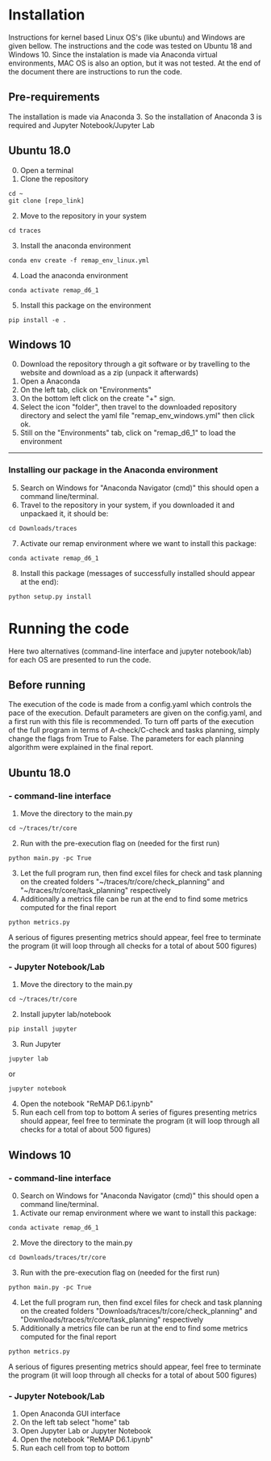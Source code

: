 # Installation 
Instructions for kernel based Linux OS's (like ubuntu) and Windows are given bellow. The instructions and the code was tested on Ubuntu 18 and Windows 10. Since the instalation is made via Anaconda virtual environments, MAC OS is also an option, but it was not tested. At the end of the document there are instructions to run the code.

## Pre-requirements
The installation is made via Anaconda 3. So the installation of Anaconda 3 is required and Jupyter Notebook/Jupyter Lab

## Ubuntu 18.0
0) Open a terminal
1) Clone the repository 
```
cd ~
git clone [repo_link]
```
2) Move to the repository in your system
```
cd traces
```
3) Install the anaconda environment
```
conda env create -f remap_env_linux.yml
```
4) Load the anaconda environment
```
conda activate remap_d6_1
```
5) Install this package on the environment
```
pip install -e .
```

## Windows 10
0) Download the repository through a git software or by travelling to the website and download as a zip (unpack it afterwards)
1) Open a Anaconda 
2) On the left tab, click on "Environments"
3) On the bottom left click on the create "+" sign.
4) Select the icon "folder", then travel to the downloaded repository directory and select the yaml file "remap_env_windows.yml" then click ok. 
4) Still on the "Environments" tab, click on "remap_d6_1" to load the environment
--------------------------------------------
### Installing our package in the Anaconda environment
5) Search on Windows for "Anaconda Navigator (cmd)" this should open a command line/terminal.
6) Travel to the repository in your system, if you downloaded it and unpackaed it, it should be:
```
cd Downloads/traces
```
7) Activate our remap environment where we want to install this package:
```
conda activate remap_d6_1
```
8) Install this package (messages of successfully installed should appear at the end):
```
python setup.py install
```
# Running the code
Here two alternatives (command-line interface and jupyter notebook/lab) for each OS are presented to run the code.

## Before running
The execution of the code is made from a config.yaml which controls the pace of the execution. Default parameters are given on the config.yaml, and a first run with this file is recommended. To turn off parts of the execution of the full program in terms of A-check/C-check and tasks planning, simply change the flags from True to False. The parameters for each planning algorithm were explained in the final report. 


## Ubuntu 18.0

### - command-line interface
1) Move the directory to the main.py
```
cd ~/traces/tr/core
```
2) Run with the pre-execution flag on (needed for the first run)
```
python main.py -pc True
```
3) Let the full program run, then find excel files for check and task planning on the created folders "~/traces/tr/core/check_planning" and "~/traces/tr/core/task_planning" respectively 
4) Additionally a metrics file can be run at the end to find some metrics computed for the final report
```
python metrics.py
```
A serious of figures presenting metrics should appear, feel free to terminate the program (it will loop through all checks for a total of about 500 figures)

### - Jupyter Notebook/Lab

1) Move the directory to the main.py
```
cd ~/traces/tr/core
```
2) Install jupyter lab/notebook
```
pip install jupyter
```
3) Run Jupyter
```
jupyter lab
```
or
```
jupyter notebook
```
4) Open the notebook "ReMAP D6.1.ipynb"
5) Run each cell from top to bottom
A series of figures presenting metrics should appear, feel free to terminate the program (it will loop through all checks for a total of about 500 figures)


## Windows 10

### - command-line interface

0) Search on Windows for "Anaconda Navigator (cmd)" this should open a command line/terminal.
1) Activate our remap environment where we want to install this package:
```
conda activate remap_d6_1
```
2) Move the directory to the main.py
```
cd Downloads/traces/tr/core
```
3) Run with the pre-execution flag on (needed for the first run)
```
python main.py -pc True
```
4) Let the full program run, then find excel files for check and task planning on the created folders "Downloads/traces/tr/core/check_planning" and "Downloads/traces/tr/core/task_planning" respectively 
5) Additionally a metrics file can be run at the end to find some metrics computed for the final report
```
python metrics.py
```
A serious of figures presenting metrics should appear, feel free to terminate the program (it will loop through all checks for a total of about 500 figures)

### - Jupyter Notebook/Lab

1) Open Anaconda GUI interface
2) On the left tab select "home" tab
3) Open Jupyter Lab or Jupyter Notebook
4) Open the notebook "ReMAP D6.1.ipynb"
5) Run each cell from top to bottom
